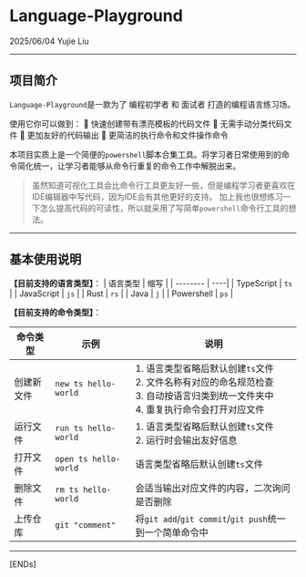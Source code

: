 # Language-Playground

2025/06/04 Yujie Liu

---

## 项目简介
 `Language-Playground`是一款为了 编程初学者 和 面试者 打造的编程语言练习场。

使用它你可以做到：
🚀 快速创建带有漂亮模板的代码文件
🚀 无需手动分类代码文件
🚀 更加友好的代码输出
🚀 更简洁的执行命令和文件操作命令

本项目实质上是一个简便的`powershell`脚本合集工具。将学习者日常使用到的命令简化统一，让学习者能够从命令行重复的命令工作中解脱出来。
> 虽然知道可视化工具会比命令行工具更友好一些，但是编程学习者更喜欢在IDE编辑器中写代码，因为IDE会有其他更好的支持。
> 加上我也很想练习一下怎么提高代码的可读性，所以就采用了写简单`powershell`命令行工具的想法。

---
## 基本使用说明
**【目前支持的语言类型】**：
| 语言类型 | 缩写 |
| -------- | ----|
| TypeScript | `ts` |
| JavaScript | `js` |
| Rust | `rs` |
| Java | `j` |
| Powershell | `ps` |

**【目前支持的命令类型】**：

命令类型 | 示例 | 说明
--------| ---- | ----
创建新文件 | `new ts hello-world` | 1. 语言类型省略后默认创建`ts`文件 <br>2. 文件名称有对应的命名规范检查 <br> 3. 自动按语言归类到统一文件夹中 <br>4. 重复执行命令会打开对应文件
运行文件 | `run ts hello-world` | 1. 语言类型省略后默认创建`ts`文件<br>2. 运行时会输出友好信息
打开文件 | `open ts hello-world` | 语言类型省略后默认创建`ts`文件
删除文件 | `rm ts hello-world` | 会适当输出对应文件的内容，二次询问是否删除
上传仓库 | `git "comment"` | 将`git add`/`git commit`/`git push`统一到一个简单命令中

---
[ENDs]
